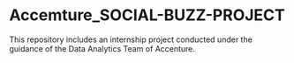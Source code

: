 # Accemture_SOCIAL-BUZZ-PROJECT
This repository includes an internship project conducted under the guidance of the Data Analytics Team of Accenture.
